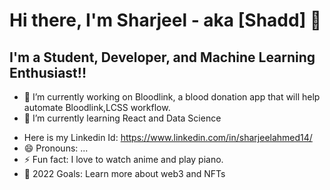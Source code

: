 # Hi there, I'm Sharjeel - aka [Shadd] 👋 

## I'm a Student, Developer, and Machine Learning Enthusiast!!
<!--
**ShaddAhmed14/ShaddAhmed14** is a ✨ _special_ ✨ repository because its `README.md` (this file) appears on your GitHub profile.

Here are some ideas to get you started:
-->

- 🔭 I’m currently working on Bloodlink, a blood donation app that will help automate Bloodlink,LCSS workflow.
- 🌱 I’m currently learning React and Data Science 
<!-- - 👯 I’m looking to collaborate on ... 
- 🤔 I’m looking for help with ...
- 💬 Ask me about ...
- 📫 How to reach me: -->
- Here is my Linkedin Id: https://www.linkedin.com/in/sharjeelahmed14/
- 😄 Pronouns: ...
- ⚡ Fun fact: I love to watch anime and play piano.
- 🥅 2022 Goals: Learn more about web3 and NFTs



